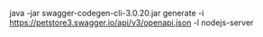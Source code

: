 java -jar  swagger-codegen-cli-3.0.20.jar  generate -i https://petstore3.swagger.io/api/v3/openapi.json  -l nodejs-server
